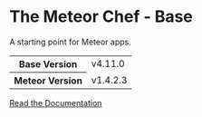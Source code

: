 # The Meteor Chef - Base
A starting point for Meteor apps.

<table>
  <tbody>
    <tr>
      <th>Base Version</th>
      <td>v4.11.0</td>
    </tr>
    <tr>
      <th>Meteor Version</th>
      <td>v1.4.2.3</td>
    </tr>
  </tbody>
</table>

[Read the Documentation](http://themeteorchef.com/base)
